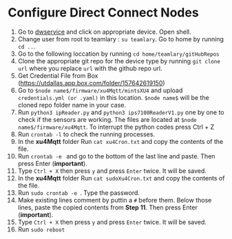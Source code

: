 # Configure Direct Connect Nodes

1. Go to [dwservice](https://www.dwservice.net/) and click on appropriate device. Open shell.
2. Change user from root to teamlary : ```su teamlary```. Go to home by running ```cd ..```.
3. Go to the following loccation by running ```cd home/teamlary/gitHubRepos```
4. Clone the appropriate git repo for the device type by running ```git clone url``` where you replace ```url``` with the github repo url.
5. Get Credential File from Box (https://utdallas.app.box.com/folder/157642619150)
6. Go to ```$node name$/firmware/xu4Mqtt/mintsXU4``` and upload ```credentials.yml (or .yaml)``` in this location. ```$node name$``` will be the cloned repo folder name in your case.
7. Run  ```python3 ipReader.py``` and ```python3 ips7100ReaderV1.py``` one by one to check if the sensors are working. The files are located at ```$node name$/firmware/xu4Mqtt```. To interrupt the python codes press Ctrl + Z
8. Run ```crontab -l``` to check the running processes.
9. In the **xu4Mqtt** folder Run ```cat xu4Cron.txt``` and copy the contents of the file.
10. Run ```crontab -e ``` and go to the bottom of the last line and paste. Then press Enter (**important**).
11. Type ``` Ctrl + X ``` then press ```y``` and press ```Enter``` twice. It will be saved.
12. In the **xu4Mqtt** folder Run ```cat sudoXu4Cron.txt``` and copy the contents of the file.
13. Run ```sudo crontab -e ```. Type the password.
14.  Make existing lines comment by puttin a ```#``` before them. Below those lines, paste the copied contents from **Step 11**. Then press Enter (**important**).
15. Type ``` Ctrl + X ``` then press ```y``` and press ```Enter``` twice. It will be saved.
16. Run ```sudo reboot```



